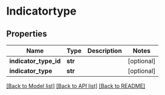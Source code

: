 # Indicatortype

## Properties
Name | Type | Description | Notes
------------ | ------------- | ------------- | -------------
**indicator_type_id** | **str** |  | [optional] 
**indicator_type** | **str** |  | [optional] 

[[Back to Model list]](../README.md#documentation-for-models) [[Back to API list]](../README.md#documentation-for-api-endpoints) [[Back to README]](../README.md)


